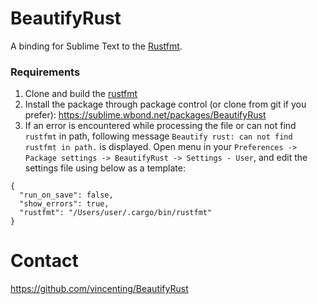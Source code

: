 # BeautifyRust

A binding for Sublime Text to the [Rustfmt](https://github.com/rust-lang-nursery/rustfmt).


### Requirements

1. Clone and build the [rustfmt](https://github.com/rust-lang-nursery/rustfmt)
2. Install the package through package control (or clone from git if you prefer): https://sublime.wbond.net/packages/BeautifyRust
3. If an error is encountered while processing the file or can not find `rustfmt` in path, following message `Beautify rust: can not find rustfmt in path.` is displayed. Open menu in your `Preferences -> Package settings -> BeautifyRust -> Settings - User`, and edit the settings file using below as a template:

```
{
  "run_on_save": false,
  "show_errors": true,
  "rustfmt": "/Users/user/.cargo/bin/rustfmt"
}
```

Contact
=======

https://github.com/vincenting/BeautifyRust

